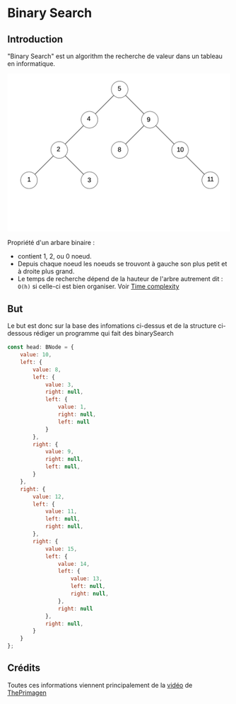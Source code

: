 # Binary Search

## Introduction

"Binary Search" est un algorithm the recherche de valeur dans un tableau en informatique.

![](./BinaryTree.jpg)

Propriété d'un arbare binaire :
- contient 1, 2, ou 0 noeud.
- Depuis chaque noeud les noeuds se trouvont à gauche son plus petit et à droite plus grand.
- Le temps de recherche dépend de la hauteur de l'arbre autrement dit : `O(h)` si celle-ci est bien organiser. Voir [Time complexity](https://en.wikipedia.org/wiki/Time_complexity)

## But

Le but est donc sur la base des infomations ci-dessus et de la structure ci-dessous rédiger un programme qui fait des binarySearch

```javascript
const head: BNode = {
    value: 10,
    left: {
        value: 8,
        left: {
            value: 3,
            right: null,
            left: {
                value: 1,
                right: null,
                left: null
            }
        },
        right: {
            value: 9,
            right: null,
            left: null,
        }
    },
    right: {
        value: 12,
        left: {
            value: 11,
            left: null,
            right: null,
        },
        right: {
            value: 15,
            left: {
                value: 14,
                left: {
                    value: 13,
                    left: null,
                    right: null,
                },
                right: null
            },
            right: null,
        }
    }
};

```

## Crédits

Toutes ces informations viennent principalement de la [vidéo](https://www.youtube.com/watch?v=1CRkRdDT4cA) de [ThePrimagen](https://github.com/ThePrimeagen)
